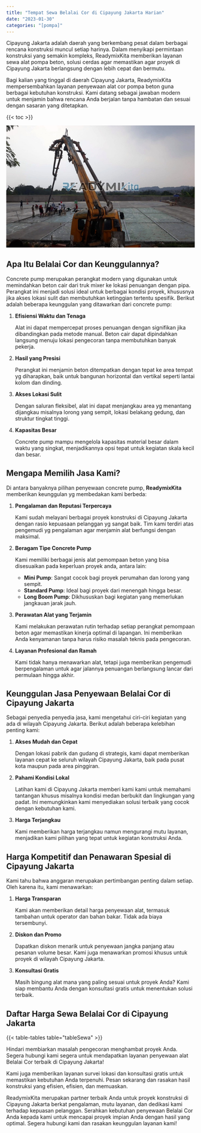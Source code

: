 ```yaml
---
title: "Tempat Sewa Belalai Cor di Cipayung Jakarta Harian"
date: "2023-01-30"
categories: "[pompa]"
---
```


Cipayung Jakarta adalah daerah yang berkembang pesat dalam berbagai rencana konstruksi muncul setiap harinya. Dalam menyikapi permintaan konstruksi yang semakin kompleks, ReadymixKita memberikan layanan sewa alat pompa beton, solusi cerdas agar memastikan agar proyek di Cipayung Jakarta berlangsung dengan lebih cepat dan bermutu.

Bagi kalian yang tinggal di daerah Cipayung Jakarta, ReadymixKita mempersembahkan layanan penyewaan alat cor pompa beton guna berbagai kebutuhan konstruksi. Kami datang sebagai jawaban modern untuk menjamin bahwa rencana Anda berjalan tanpa hambatan dan sesuai dengan sasaran yang ditetapkan.

{{< toc >}}

![Tempat Sewa Belalai Cor di Cipayung Jakarta Harian](/images/pompa/sewa-pompa-06.jpg)

## Apa Itu Belalai Cor dan Keunggulannya?

Concrete pump merupakan perangkat modern yang digunakan untuk memindahkan beton cair dari truk mixer ke lokasi penuangan dengan pipa. Perangkat ini menjadi solusi ideal untuk berbagai kondisi proyek, khususnya jika akses lokasi sulit dan membutuhkan ketinggian tertentu spesifik. Berikut adalah beberapa keunggulan yang ditawarkan dari concrete pump:

1. **Efisiensi Waktu dan Tenaga**

   Alat ini dapat mempercepat proses penuangan dengan signifikan jika dibandingkan pada metode manual. Beton cair dapat dipindahkan langsung menuju lokasi pengecoran tanpa membutuhkan banyak pekerja.

2. **Hasil yang Presisi**

   Perangkat ini menjamin beton ditempatkan dengan tepat ke area tempat yg diharapkan, baik untuk bangunan horizontal dan vertikal seperti lantai kolom dan dinding.

3. **Akses Lokasi Sulit**

   Dengan saluran fleksibel, alat ini dapat menjangkau area yg menantang dijangkau misalnya lorong yang sempit, lokasi belakang gedung, dan struktur tingkat tinggi.

4. **Kapasitas Besar**

   Concrete pump mampu mengelola kapasitas material besar dalam waktu yang singkat, menjadikannya opsi tepat untuk kegiatan skala kecil dan besar.

## Mengapa Memilih Jasa Kami?

Di antara banyaknya pilihan penyewaan concrete pump, **ReadymixKita** memberikan keunggulan yg membedakan kami berbeda:

1. **Pengalaman dan Reputasi Terpercaya**

   Kami sudah melayani berbagai proyek konstruksi di Cipayung Jakarta dengan rasio kepuasaan pelanggan yg sangat baik. Tim kami terdiri atas pengemudi yg pengalaman agar menjamin alat berfungsi dengan maksimal.

2. **Beragam Tipe Concrete Pump**

   Kami memiliki berbagai jenis alat pemompaan beton yang bisa disesuaikan pada keperluan proyek anda, antara lain:
   - **Mini Pump**: Sangat cocok bagi proyek perumahan dan lorong yang sempit.
   - **Standard Pump**: Ideal bagi proyek dari menengah hingga besar.
   - **Long Boom Pump**: Dikhususkan bagi kegiatan yang memerlukan jangkauan jarak jauh.

3. **Perawatan Alat yang Terjamin**

   Kami melakukan perawatan rutin terhadap setiap perangkat pemompaan beton agar memastikan kinerja optimal di lapangan. Ini memberikan Anda kenyamanan tanpa harus risiko masalah teknis pada pengecoran.

4. **Layanan Profesional dan Ramah**

   Kami tidak hanya menawarkan alat, tetapi juga memberikan pengemudi berpengalaman untuk agar jalannya penuangan berlangsung lancar dari permulaan hingga akhir.

## Keunggulan Jasa Penyewaan Belalai Cor di Cipayung Jakarta

Sebagai penyedia penyedia jasa, kami mengetahui ciri-ciri kegiatan yang ada di wilayah Cipayung Jakarta. Berikut adalah beberapa kelebihan penting kami:

1. **Akses Mudah dan Cepat**

   Dengan lokasi pabrik dan gudang di strategis, kami dapat memberikan layanan cepat ke seluruh wilayah Cipayung Jakarta, baik pada pusat kota maupun pada area pinggiran.

2. **Pahami Kondisi Lokal**

   Latihan kami di Cipayung Jakarta memberi kami kami untuk memahami tantangan khusus misalnya kondisi medan berbukit dan lingkungan yang padat. Ini memungkinkan kami menyediakan solusi terbaik yang cocok dengan kebutuhan kami.

3. **Harga Terjangkau**

   Kami memberikan harga terjangkau namun mengurangi mutu layanan, menjadikan kami pilihan yang tepat untuk kegiatan konstruksi Anda.

## Harga Kompetitif dan Penawaran Spesial di Cipayung Jakarta

Kami tahu bahwa anggaran merupakan pertimbangan penting dalam setiap. Oleh karena itu, kami menawarkan:

1. **Harga Transparan**

   Kami akan memberikan detail harga penyewaan alat, termasuk tambahan untuk operator dan bahan bakar. Tidak ada biaya tersembunyi.

2. **Diskon dan Promo**

   Dapatkan diskon menarik untuk penyewaan jangka panjang atau pesanan volume besar. Kami juga menawarkan promosi khusus untuk proyek di wilayah Cipayung Jakarta.

3. **Konsultasi Gratis**

   Masih bingung alat mana yang paling sesuai untuk proyek Anda? Kami siap membantu Anda dengan konsultasi gratis untuk menentukan solusi terbaik.

## Daftar Harga Sewa Belalai Cor di Cipayung Jakarta

{{< table-tables table="tableSewa" >}}

Hindari membiarkan masalah pengecoran menghambat proyek Anda. Segera hubungi kami segera untuk mendapatkan layanan penyewaan alat Belalai Cor terbaik di Cipayung Jakarta!

Kami juga memberikan layanan survei lokasi dan konsultasi gratis untuk memastikan kebutuhan Anda terpenuhi. Pesan sekarang dan rasakan hasil konstruksi yang efisien, efisien, dan memuaskan.

ReadymixKita merupakan partner terbaik Anda untuk proyek konstruksi di Cipayung Jakarta berkat pengalaman, mutu layanan, dan dedikasi kami terhadap kepuasan pelanggan. Serahkan kebutuhan penyewaan Belalai Cor Anda kepada kami untuk mencapai proyek impian Anda dengan hasil yang optimal. Segera hubungi kami dan rasakan keunggulan layanan kami!